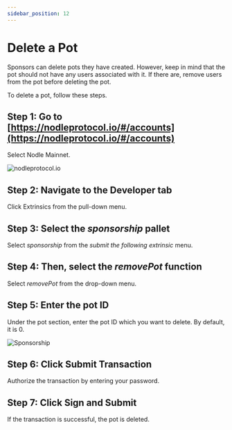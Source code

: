 ```yaml
---
sidebar_position: 12
---
```


# Delete a Pot

Sponsors can delete pots they have created. However, keep in mind that the pot should not have any users associated with it. If there are, remove users from the pot before deleting the pot. 

To delete a pot, follow these steps. 

## Step 1: Go to [https://nodleprotocol.io/#/accounts](https://nodleprotocol.io/#/accounts)
Select Nodle Mainnet.

![nodleprotocol.io](/img/docs/nodle-cash/nodle-mainnet.png)

## Step 2: Navigate to the Developer tab
Click Extrinsics from the pull-down menu. 
   
## Step 3: Select the *sponsorship* pallet
Select *sponsorship* from the *submit the following extrinsic* menu. 

## Step 4: Then, select the *removePot* function 
Select *removePot* from the drop-down menu. 

## Step 5: Enter the pot ID  
Under the pot section, enter the pot ID which you want to delete. By default, it is 0. 

![Sponsorship](/img/docs/nodle-cash/removepot.png)

## Step 6: Click Submit Transaction 
Authorize the transaction by entering your password.  

## Step 7: Click Sign and Submit
If the transaction is successful, the pot is deleted. 
